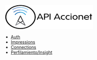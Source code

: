 <a href="/">
<img src="./NavbarLogo.png" style="height: 80px; width:290px; padding-left: 5px;"></img>
</a>

* [Auth](?id=authentication)
* [Impressions](?id=impressions)
* [Connections](?id=connections)
* [Perfilamiento/Insight](?id=perfilamiento)